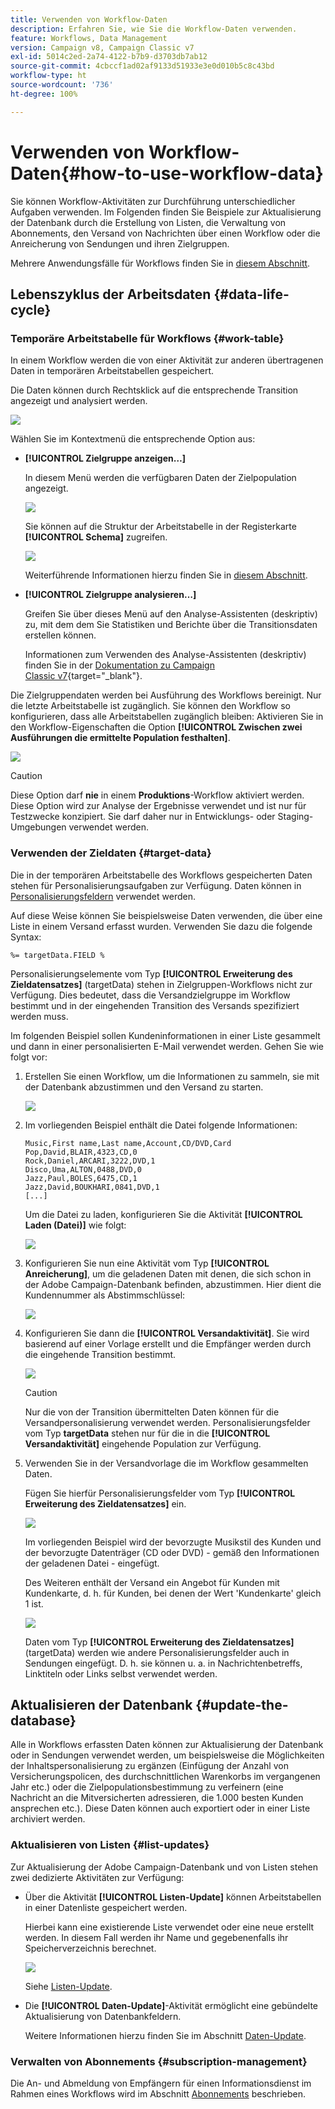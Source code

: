 ```yaml
---
title: Verwenden von Workflow-Daten
description: Erfahren Sie, wie Sie die Workflow-Daten verwenden.
feature: Workflows, Data Management
version: Campaign v8, Campaign Classic v7
exl-id: 5014c2ed-2a74-4122-b7b9-d3703db7ab12
source-git-commit: 4cbccf1ad02af9133d51933e3e0d010b5c8c43bd
workflow-type: ht
source-wordcount: '736'
ht-degree: 100%

---
```


# Verwenden von Workflow-Daten{#how-to-use-workflow-data}

Sie können Workflow-Aktivitäten zur Durchführung unterschiedlicher Aufgaben verwenden. Im Folgenden finden Sie Beispiele zur Aktualisierung der Datenbank durch die Erstellung von Listen, die Verwaltung von Abonnements, den Versand von Nachrichten über einen Workflow oder die Anreicherung von Sendungen und ihren Zielgruppen.

Mehrere Anwendungsfälle für Workflows finden Sie in [diesem Abschnitt](workflow-use-cases.md).

## Lebenszyklus der Arbeitsdaten {#data-life-cycle}

### Temporäre Arbeitstabelle für Workflows {#work-table}

In einem Workflow werden die von einer Aktivität zur anderen übertragenen Daten in temporären Arbeitstabellen gespeichert.

Die Daten können durch Rechtsklick auf die entsprechende Transition angezeigt und analysiert werden.

![](assets/wf-right-click-analyze.png)

Wählen Sie im Kontextmenü die entsprechende Option aus:

* **[!UICONTROL Zielgruppe anzeigen…]**

  In diesem Menü werden die verfügbaren Daten der Zielpopulation angezeigt.

  ![](assets/wf-right-click-display.png)

  Sie können auf die Struktur der Arbeitstabelle in der Registerkarte **[!UICONTROL Schema]** zugreifen.

  ![](assets/wf-right-click-schema.png)

  Weiterführende Informationen hierzu finden Sie in [diesem Abschnitt](monitor-workflow-execution.md#worktables-and-workflow-schema).

* **[!UICONTROL Zielgruppe analysieren…]**

  Greifen Sie über dieses Menü auf den Analyse-Assistenten (deskriptiv) zu, mit dem dem Sie Statistiken und Berichte über die Transitionsdaten erstellen können.

  Informationen zum Verwenden des Analyse-Assistenten (deskriptiv) finden Sie in der [Dokumentation zu Campaign Classic v7](https://experienceleague.adobe.com/docs/campaign-classic/using/reporting/analyzing-populations/about-descriptive-analysis.html?lang=de){target="_blank"}.

Die Zielgruppendaten werden bei Ausführung des Workflows bereinigt. Nur die letzte Arbeitstabelle ist zugänglich. Sie können den Workflow so konfigurieren, dass alle Arbeitstabellen zugänglich bleiben: Aktivieren Sie in den Workflow-Eigenschaften die Option **[!UICONTROL Zwischen zwei Ausführungen die ermittelte Population festhalten]**.

![](assets/wf-purge-data-option.png)

>[!CAUTION]
>
>Diese Option darf **nie** in einem **Produktions**-Workflow aktiviert werden. Diese Option wird zur Analyse der Ergebnisse verwendet und ist nur für Testzwecke konzipiert. Sie darf daher nur in Entwicklungs- oder Staging-Umgebungen verwendet werden.


### Verwenden der Zieldaten {#target-data}

Die in der temporären Arbeitstabelle des Workflows gespeicherten Daten stehen für Personalisierungsaufgaben zur Verfügung. Daten können in [Personalisierungsfeldern](../../v8/send/personalization-fields.md) verwendet werden.

Auf diese Weise können Sie beispielsweise Daten verwenden, die über eine Liste in einem Versand erfasst wurden. Verwenden Sie dazu die folgende Syntax:

```
%= targetData.FIELD %
```

Personalisierungselemente vom Typ **[!UICONTROL Erweiterung des Zieldatensatzes]** (targetData) stehen in Zielgruppen-Workflows nicht zur Verfügung. Dies bedeutet, dass die Versandzielgruppe im Workflow bestimmt und in der eingehenden Transition des Versands spezifiziert werden muss.

Im folgenden Beispiel sollen Kundeninformationen in einer Liste gesammelt und dann in einer personalisierten E-Mail verwendet werden. Gehen Sie wie folgt vor:

1. Erstellen Sie einen Workflow, um die Informationen zu sammeln, sie mit der Datenbank abzustimmen und den Versand zu starten.

   ![](assets/wf-targetdata-sample-1.png)

1. Im vorliegenden Beispiel enthält die Datei folgende Informationen:

   ```
   Music,First name,Last name,Account,CD/DVD,Card
   Pop,David,BLAIR,4323,CD,0
   Rock,Daniel,ARCARI,3222,DVD,1
   Disco,Uma,ALTON,0488,DVD,0
   Jazz,Paul,BOLES,6475,CD,1
   Jazz,David,BOUKHARI,0841,DVD,1
   [...]
   ```

   Um die Datei zu laden, konfigurieren Sie die Aktivität **[!UICONTROL Laden (Datei)]** wie folgt:

   ![](assets/wf-targetdata-sample-2.png)

1. Konfigurieren Sie nun eine Aktivität vom Typ **[!UICONTROL Anreicherung]**, um die geladenen Daten mit denen, die sich schon in der Adobe Campaign-Datenbank befinden, abzustimmen. Hier dient die Kundennummer als Abstimmschlüssel:

   ![](assets/wf-targetdata-sample-3.png)

1. Konfigurieren Sie dann die **[!UICONTROL Versandaktivität]**. Sie wird basierend auf einer Vorlage erstellt und die Empfänger werden durch die eingehende Transition bestimmt.

   ![](assets/wf-targetdata-sample-4.png)

   >[!CAUTION]
   >
   >Nur die von der Transition übermittelten Daten können für die Versandpersonalisierung verwendet werden. Personalisierungsfelder vom Typ **targetData** stehen nur für die in die **[!UICONTROL Versandaktivität]** eingehende Population zur Verfügung.

1. Verwenden Sie in der Versandvorlage die im Workflow gesammelten Daten.

   Fügen Sie hierfür Personalisierungsfelder vom Typ **[!UICONTROL Erweiterung des Zieldatensatzes]** ein.

   ![](assets/wf-targetdata-sample-5.png)

   Im vorliegenden Beispiel wird der bevorzugte Musikstil des Kunden und der bevorzugte Datenträger (CD oder DVD) - gemäß den Informationen der geladenen Datei - eingefügt.

   Des Weiteren enthält der Versand ein Angebot für Kunden mit Kundenkarte, d. h. für Kunden, bei denen der Wert &#39;Kundenkarte&#39; gleich 1 ist.

   ![](assets/wf-targetdata-sample-6.png)

   Daten vom Typ **[!UICONTROL Erweiterung des Zieldatensatzes]** (targetData) werden wie andere Personalisierungsfelder auch in Sendungen eingefügt. D. h. sie können u. a. in Nachrichtenbetreffs, Linktiteln oder Links selbst verwendet werden.


## Aktualisieren der Datenbank {#update-the-database}

Alle in Workflows erfassten Daten können zur Aktualisierung der Datenbank oder in Sendungen verwendet werden, um beispielsweise die Möglichkeiten der Inhaltspersonalisierung zu ergänzen (Einfügung der Anzahl von Versicherungspolicen, des durchschnittlichen Warenkorbs im vergangenen Jahr etc.) oder die Zielpopulationsbestimmung zu verfeinern (eine Nachricht an die Mitversicherten adressieren, die 1.000 besten Kunden ansprechen etc.). Diese Daten können auch exportiert oder in einer Liste archiviert werden.

### Aktualisieren von Listen  {#list-updates}

Zur Aktualisierung der Adobe Campaign-Datenbank und von Listen stehen zwei dedizierte Aktivitäten zur Verfügung:

* Über die Aktivität **[!UICONTROL Listen-Update]** können Arbeitstabellen in einer Datenliste gespeichert werden.

  Hierbei kann eine existierende Liste verwendet oder eine neue erstellt werden. In diesem Fall werden ihr Name und gegebenenfalls ihr Speicherverzeichnis berechnet.

  ![](assets/s_user_create_list.png)

  Siehe [Listen-Update](list-update.md).

* Die **[!UICONTROL Daten-Update]**-Aktivität ermöglicht eine gebündelte Aktualisierung von Datenbankfeldern.

  Weitere Informationen hierzu finden Sie im Abschnitt [Daten-Update](update-data.md).

### Verwalten von Abonnements {#subscription-management}

Die An- und Abmeldung von Empfängern für einen Informationsdienst im Rahmen eines Workflows wird im Abschnitt [Abonnements](subscription-services.md) beschrieben.

